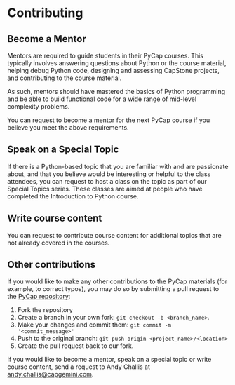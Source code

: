 # Contributing

## Become a Mentor
Mentors are required to guide students in their PyCap courses. This typically involves answering questions about Python or the course material, helping debug Python code, designing and assessing CapStone projects, and contributing to the course material. 

As such, mentors should have mastered the basics of Python programming and be able to build functional code for a wide range of mid-level complexity problems. 

You can request to become a mentor for the next PyCap course if you believe you meet the above requirements. 

## Speak on a Special Topic
If there is a Python-based topic that you are familiar with and are passionate about, and that you believe would be interesting or helpful to the class attendees, you can request to host a class on the topic as part of our Special Topics series. These classes are aimed at people who have completed the Introduction to Python course. 

## Write course content
You can request to contribute course content for additional topics that are not already covered in the courses. 

## Other contributions
If you would like to make any other contributions to the PyCap materials (for example, to correct typos), you may do so by submitting a pull request to the [PyCap repository](https://github.com/CapgeminiInventIDE/PyCap): 

1. Fork the repository
2. Create a branch in your own fork: `git checkout -b <branch_name>`.
3. Make your changes and commit them: `git commit -m '<commit_message>'`
4. Push to the original branch: `git push origin <project_name>/<location>`
5. Create the pull request back to our fork.

If you would like to become a mentor, speak on a special topic or write course content, send a request to Andy Challis at andy.challis@capgemini.com. 